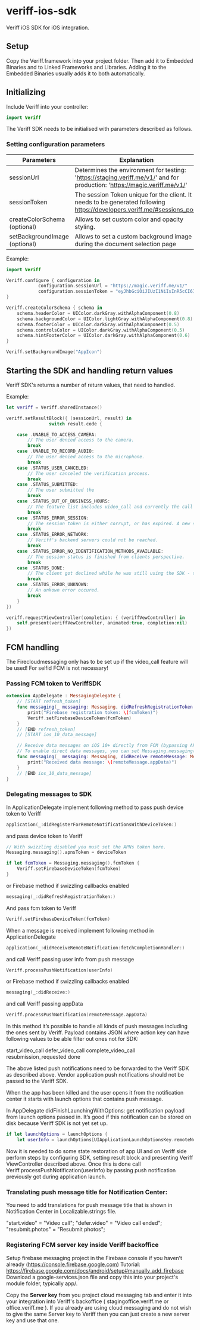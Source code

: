 # veriff-ios-sdk

Veriff iOS SDK for iOS integration.

## Setup
Copy the Veriff.framework into your project folder. Then add it to Embedded Binaries and to Linked Frameworks and Libraries. Adding it to the Embedded Binaries usually adds it to both automatically.

## Initializing
Include Veriff into your controller:
```swift
import Veriff
```
The Veriff SDK needs to be initialised with parameters described as follows.

### Setting configuration parameters
| Parameters | Explanation |
| ------------- | ------------- |
| sessionUrl  | Determines the environment for testing: 'https://staging.veriff.me/v1/' and for production: 'https://magic.veriff.me/v1/'  |
| sessionToken  | The session Token unique for the client. It needs to be generated following https://developers.veriff.me/#sessions_post  |
| createColorSchema (optional)| Allows to set custom color and opacity styling. |
| setBackgroundImage (optional)| Allows to set a custom background image during the document selection page |

Example:
```swift
import Veriff

Veriff.configure { configuration in
            configuration.sessionUrl = "https://magic.veriff.me/v1/"
            configuration.sessionToken = "eyJhbGciOiJIUzI1NiIsInR5cCI6IkpXVCJ9.eyJhdXRoX3Rva2VuIjoiMWE1ZjRlNGQtMjk1My00MWNmLTkxZTYtNzVkODM2YzA5MjFkIiwic2Vzc2lvbl9pZCI6ImJlYzFmNDc1LTk1MWItNDdmZC1iYTBiLTI1ZjJlNmQ2MGM5YSIsImlhdCI6MTUxOTMyMjEwOSwiZXhwIjoxNTE5OTI2OTA5fQ.ioXf_3FK36vxsX-ybOGmfZ_WdiRQS4DbYnPBjt-HtCc"
}

Veriff.createColorSchema { schema in
    schema.headerColor = UIColor.darkGray.withAlphaComponent(0.8)
    schema.backgroundColor = UIColor.lightGray.withAlphaComponent(0.8)
    schema.footerColor = UIColor.darkGray.withAlphaComponent(0.5)
    schema.controlsColor = UIColor.darkGray.withAlphaComponent(0.5)
    schema.hintFooterColor = UIColor.darkGray.withAlphaComponent(0.6)
}

Veriff.setBackgroundImage("AppIcon")
```
## Starting the SDK and handling return values
Veriff SDK's returns a number of return values, that need to handled.

Example:
```swift
let veriff = Veriff.sharedInstance()

veriff.setResultBlock({ (sessionUrl, result) in
                switch result.code {

    case .UNABLE_TO_ACCESS_CAMERA:
        // The user denied access to the camera.
        break
    case .UNABLE_TO_RECORD_AUDIO:
        // The user denied access to the microphone.
        break
    case .STATUS_USER_CANCELED:
        // The user canceled the verification process.
        break
    case .STATUS_SUBMITTED:
        // The user submitted the
        break
    case .STATUS_OUT_OF_BUSINESS_HOURS:
        // The feature list includes video_call and currently the call center is out of business hours.
        break
    case .STATUS_ERROR_SESSION:
        // The session token is either corrupt, or has expired. A new sessionToken needs to be generated in this case.
        break
    case .STATUS_ERROR_NETWORK:
        // Veriff's backend servers could not be reached.
        break
    case .STATUS_ERROR_NO_IDENTIFICATION_METHODS_AVAILABLE:
        // The session status is finished from clients perspective.
        break
    case .STATUS_DONE:
        // The client got declined while he was still using the SDK - this status can only occur if video_feature is used and FCM token is set.
        break
    case .STATUS_ERROR_UNKNOWN:
        // An unkown error occured.
        break
    }
})

veriff.requestViewController(completion: { (veriffVewController) in
    self.present(veriffVewController, animated:true, completion:nil)
})
```
## FCM handling
The Firecloudmessaging only has to be set up if the video_call feature will be used! For selfid FCM is not necessary!

### Passing FCM token to VeriffSDK
```swift
extension AppDelegate : MessagingDelegate {
    // [START refresh_token]
    func messaging(_ messaging: Messaging, didRefreshRegistrationToken fcmToken: String) {
        print("Firebase registration token: \(fcmToken)")
        Veriff.setFirebaseDeviceToken(fcmToken)
    }
    // [END refresh_token]
    // [START ios_10_data_message]

    // Receive data messages on iOS 10+ directly from FCM (bypassing APNs) when the app is in the foreground.
    // To enable direct data messages, you can set Messaging.messaging().shouldEstablishDirectChannel to true.
    func messaging(_ messaging: Messaging, didReceive remoteMessage: MessagingRemoteMessage) {
        print("Received data message: \(remoteMessage.appData)")
    }
    // [END ios_10_data_message]
}
```

### Delegating messages to SDK
In ApplicationDelegate implement following method to pass push device token to Veriff
```swift
application(_:didRegisterForRemoteNotificationsWithDeviceToken:)
```
and pass device token to Veriff
```swift
// With swizzling disabled you must set the APNs token here.
Messaging.messaging().apnsToken = deviceToken

if let fcmToken = Messaging.messaging().fcmToken {
    Veriff.setFirebaseDeviceToken(fcmToken)
}
```

or Firebase method if swizzling callbacks enabled
```swift
messaging(_:didRefreshRegistrationToken:)
```
And pass fcm token to Veriff
```swift
Veriff.setFirebaseDeviceToken(fcmToken)
```
When a message is received implement following method in ApplicationDelegate
```swift
application(_:didReceiveRemoteNotification:fetchCompletionHandler:)
```
and call Veriff passing user info from push message
```swift
Veriff.processPushNotification(userInfo)
```
or Firebase method if swizzling callbacks enabled
```swift
messaging(_:didReceive:)
```
and call Veriff passing appData
```swift
Veriff.processPushNotification(remoteMessage.appData)
```
In this method it’s possible to handle all kinds of push messages including the ones sent by Veriff.
Payload contains JSON where action key can have following values to be able filter out ones not for SDK:

start_video_call
defer_video_call
complete_video_call
resubmission_requested
done

The above listed push notifications need to be forwarded to the Veriff SDK as described above. Vendor application push notifications should not be passed to the Veriff SDK.


When the app has been killed and the user opens it from the notification center it starts with launch options that contains push message.

In AppDelegate didFinishLaunchingWithOptions: get notification payload from launch options passed in. It’s good if this notification can be stored on disk because Veriff SDK is not yet set up.
```swift
if let launchOptions = launchOptions {
    let userInfo = launchOptions[UIApplicationLaunchOptionsKey.remoteNotification] as? [AnyHashable: Any]
```

Now it is needed to do some state restoration of app UI and on Veriff side perform steps by configuring SDK, setting result block and presenting Veriff ViewController described above.
Once this is done call Veriff.processPushNotification(userInfo) by passing push notification previously got during application launch.


### Translating push message title for Notification Center:

You need to add translations for push message title that is shown in Notification Center in Localizable.strings file.

"start.video" = "Video call";
"defer.video" = "Video call ended";
"resubmit.photos" = "Resubmit photos";

### Registering FCM server key inside Veriff backoffice

Setup firebase messaging project in the Firebase console if you haven’t already (https://console.firebase.google.com) Tutorial: https://firebase.google.com/docs/android/setup#manually_add_firebase
Download a google-services.json file and copy this into your project's module folder, typically app/.

Copy the **Server key** from you project cloud messaging tab and enter it into your integration into Veriff's backoffice ( stagingoffice.veriff.me or office.veriff.me ).
If you already are using cloud messaging and do not wish to give the same Server key to Veriff then you can just create a new server key and use that one.
